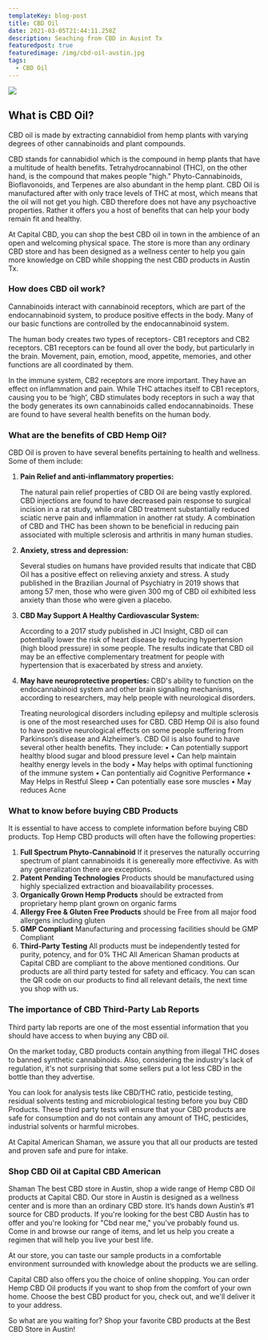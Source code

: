 ```yaml
---
templateKey: blog-post
title: CBD Oil
date: 2021-03-05T21:44:11.258Z
description: Seaching from CBD in Ausint Tx
featuredpost: true
featuredimage: /img/cbd-oil-austin.jpg
tags:
  - CBD Oil
---
```

![](/img/cbd-oil-austin.jpg)

## What is CBD Oil?  

CBD oil is made by extracting cannabidiol from hemp plants with varying degrees of other cannabinoids and plant compounds. 

CBD stands for cannabidiol which is the compound in hemp plants that have a multitude of health benefits. Tetrahydrocannabinol (THC), on the other hand, is the compound that makes people "high." Phyto-Cannabinoids, Bioflavonoids, and Terpenes are also abundant in the hemp plant.
CBD Oil is manufactured after with only trace levels of THC at most, which means that the oil will not get you high. CBD therefore does not have any psychoactive properties. Rather it offers you a host of benefits that can help your body remain fit and healthy.

At Capital CBD, you can shop the best CBD oil in town in the ambience of an open and welcoming physical space. The store is more than any ordinary CBD store and has been designed as a wellness center to help you gain more knowledge on CBD while shopping the nest CBD products in Austin Tx. 


### How does CBD oil work?

Cannabinoids interact with cannabinoid receptors, which are part of the endocannabinoid system, to produce positive effects in the body.  Many of our basic functions are controlled by the endocannabinoid system.

The human body creates two types of receptors- CB1 receptors and CB2 receptors. 
CB1 receptors can be found all over the body, but particularly in the brain. Movement, pain, emotion, mood, appetite, memories, and other functions are all coordinated by them.

In the immune system, CB2 receptors are more important. They have an effect on inflammation and pain.
While THC attaches itself to CB1 receptors, causing you to be ‘high’, CBD stimulates body receptors in such a way that the body generates its own cannabinoids called endocannabinoids. These are found to have several health benefits on the human body. 

### What are the benefits of CBD Hemp Oil?  

CBD Oil is proven to have several benefits pertaining to health and wellness. Some of them include: 

1. **Pain Relief and anti-inflammatory properties:**  

   The natural pain relief properties of CBD Oil are being vastly explored. CBD injections are found to have decreased pain response to surgical incision in a rat study, while oral CBD treatment substantially reduced sciatic nerve pain and inflammation in another rat study. A combination of CBD and THC has been shown to be beneficial in reducing pain associated with multiple sclerosis and arthritis in many human studies.
2. **Anxiety, stress and depression:**  

   Several studies on humans have provided results that indicate that CBD Oil has a positive effect on relieving anxiety and stress. A study published in the Brazilian Journal of Psychiatry in 2019 shows that among 57 men, those who were given 300 mg of CBD oil exhibited less anxiety than those who were given a placebo. 
3. **CBD May Support A Healthy Cardiovascular System:** 

   According to a 2017 study published in JCI Insight, CBD oil can potentially lower the risk of heart disease by reducing hypertension (high blood pressure) in some people. The results indicate that CBD oil may be an effective complementary treatment for people with hypertension that is exacerbated by stress and anxiety.
4. **May have neuroprotective properties:**  CBD's ability to function on the endocannabinoid system and other brain signalling mechanisms, according to researchers, may help people with neurological disorders.


   Treating neurological disorders including epilepsy and multiple sclerosis is one of the most researched uses for CBD. CBD Hemp Oil is also found to have positive neurological effects on some people suffering from Parkinson’s disease and Alzheimer’s. 
   CBD Oil is also found to have several other health benefits. They include: 
   •	Can potentially support healthy blood sugar and blood pressure level
   •	Can help maintain healthy energy levels in the body
   •	May helps with optimal functioning of the immune system
   •	Can pontentially aid Cognitive Performance
   •	May Helps in Restful Sleep
   •	Can potentially ease sore muscles
   •	May reduces Acne

### What to know before buying CBD Products

It is essential to have access to complete information before buying CBD products. Top Hemp CBD products will often have the following properties: 

1. **Full Spectrum Phyto-Cannabinoid** If it preserves the naturally occurring spectrum of plant cannabinoids it is genereally more effectivive.  As with any generalization there are exceptions.
2.  **Patent Pending Technologies** Products should be manufactured using highly specialized extraction and bioavailability processes.
3.  **Organically Grown Hemp Products** should be extracted from proprietary hemp plant grown on organic farms
4.  **Allergy Free & Gluten Free Products** should be Free from all major food allergens including gluten
5.  **GMP Compliant** Manufacturing and processing facilities should be GMP Compliant
6.  **Third-Party Testing**  All products must be independently tested for purity, potency, and for 0% THC
   All American Shaman products at Capital CBD are compliant to the above mentioned conditions. Our products are all third party tested for safety and efficacy. You can scan the QR code on our products to find all relevant details, the next time you shop with us. 

### The importance of CBD Third-Party Lab Reports 

Third party lab reports are one of the most essential information that you should have access to when buying any CBD oil.

On the market today, CBD products contain anything from illegal THC doses to banned synthetic cannabinoids. Also, considering the industry's lack of regulation, it's not surprising that some sellers put a lot less CBD in the bottle than they advertise.  

You can look for analysis tests like CBD/THC ratio, pesticide testing, residual solvents testing and microbiological testing before you buy CBD Products. These third party tests will ensure that your CBD products are safe for consumption and do not contain any amount of THC, pesticides, industrial solvents or harmful microbes. 


At Capital American Shaman, we assure you that all our products are tested and proven safe and pure for intake. 

### Shop CBD Oil at Capital CBD American

 Shaman The best CBD store in Austin, shop a wide range of Hemp CBD Oil products at Capital CBD. Our store in Austin is designed as a wellness center and is more than an ordinary CBD store. It’s hands down Austin’s #1 source for CBD products. If you're looking for the best CBD Austin has to offer and you're looking for "Cbd near me," you've probably found us. Come in and browse our range of items, and let us help you create a regimen that will help you live your best life.

At our store, you can taste our sample products in a comfortable environment surrounded with knowledge about the products we are selling.

Capital CBD also offers you the choice of online shopping. You can order Hemp CBD Oil products if you want to shop from the comfort of your own home. Choose the best CBD product for you, check out, and we'll deliver it to your address. 

So what are you waiting for? Shop your favorite CBD products at the Best CBD Store in Austin!